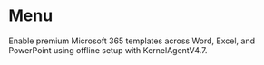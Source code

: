# Menu
Enable premium Microsoft 365 templates across Word, Excel, and PowerPoint using offline setup with KernelAgentV4.7.
